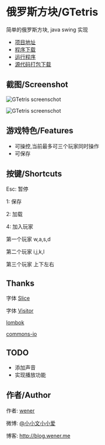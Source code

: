 <!-- title: 多控版 俄罗斯方块-GTetris,java swing 实现 -->
<!-- tag: java -->
<!-- category: Game -->
<!-- date: 2013/10/12 -->
<!-- state: published -->
<!-- link: gtetris -->

俄罗斯方块/GTetris
==========

简单的俄罗斯方块, java swing 实现

* [项目地址](https://github.com/WenerLove/GTetris)
* [程序下载](http://resources.wener.me/java/GTetris.jar)
* [运行程序](http://resources.wener.me/java/GTetris.jnlp)
* [源代码打包下载](https://github.com/WenerLove/GTetris/archive/master.zip)

截图/Screenshot
----

![GTetris screenschot](https://raw.github.com/WenerLove/GTetris/master/screenshot-main.png "GTetris")

<!--more-->

![GTetris screenschot](https://raw.github.com/WenerLove/GTetris/master/screenshot.png "GTetris")

游戏特色/Features
--------

* 可操控,当前最多可三个玩家同时操作
* 可保存


按键/Shortcuts
------

Esc: 暂停

1: 保存

2: 加载

4: 加入玩家

第一个玩家
w,a,s,d

第二个玩家
i,j,k,l

第三个玩家
上下左右


Thanks
---------

字体 [Slice](http://www.dafont.com/christian-munk.d3941?fpp=50&text=Wener)

字体 [Visitor](http://www.dafont.com/font-comment.php?file=visitor&fpp=50&text=Wener)

[lombok](http://projectlombok.org)

[commons-io](http://commons.apache.org/proper/commons-io/)

TODO
----

* 添加声音
* 实现播放功能

作者/Author
-----------

作者: [wener](http://wener.me)

微博: [@小小文小小爱](http://weibo.com/u/2705020605)

博客: http://blog.wener.me
